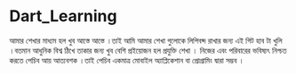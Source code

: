 # Dart_Learning
আমার শেখার মাধ্যম হল খুব আস্তে আস্তে ।তাই আমি আমার শেখা গুলোকে লিপিবব্দ রাখার জন্য এই গিট হাব টা খুলি ।বতমান আধুনিক বিশ্ব ঠিখে তাকার জন্য খুব বেশি প্রইয়োজন হল প্রযুক্তি শেখা । নিজের এবং পরিবারের ভবিষ্যৎ নিশ্চত কর‍তে পেচিব আয় আত্যবশক ।তাই পেচিব একমাত্র মোবাইল অ্যাপ্লিকেশান বা প্রোগ্রামিং দ্বারা সম্ভব ।


